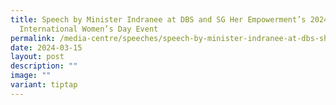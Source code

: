 ```yaml
---
title: Speech by Minister Indranee at DBS and SG Her Empowerment’s 2024
  International Women’s Day Event
permalink: /media-centre/speeches/speech-by-minister-indranee-at-dbs-she-iwd-event/
date: 2024-03-15
layout: post
description: ""
image: ""
variant: tiptap
---
```


